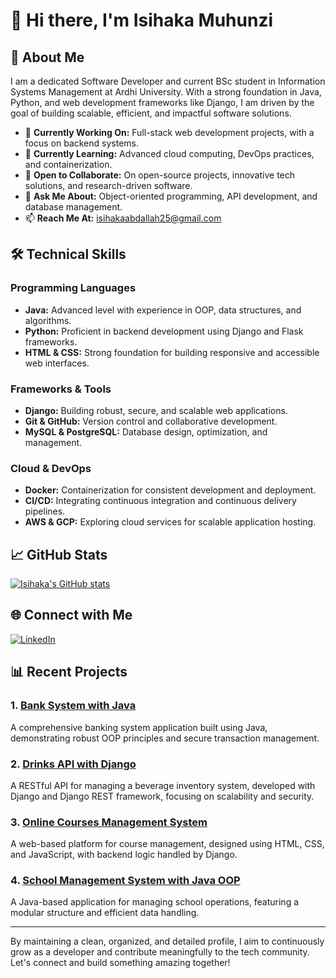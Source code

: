 # 👋 Hi there, I'm Isihaka Muhunzi

## 🚀 About Me
I am a dedicated Software Developer and current BSc student in Information Systems Management at Ardhi University. With a strong foundation in Java, Python, and web development frameworks like Django, I am driven by the goal of building scalable, efficient, and impactful software solutions.

- 🔭 **Currently Working On:** Full-stack web development projects, with a focus on backend systems.
- 🌱 **Currently Learning:** Advanced cloud computing, DevOps practices, and containerization.
- 👯 **Open to Collaborate:** On open-source projects, innovative tech solutions, and research-driven software.
- 💬 **Ask Me About:** Object-oriented programming, API development, and database management.
- 📫 **Reach Me At:** [isihakaabdallah25@gmail.com](mailto:isihakaabdallah25@gmail.com)

## 🛠️ Technical Skills

### Programming Languages
- **Java:** Advanced level with experience in OOP, data structures, and algorithms.
- **Python:** Proficient in backend development using Django and Flask frameworks.
- **HTML & CSS:** Strong foundation for building responsive and accessible web interfaces.

### Frameworks & Tools
- **Django:** Building robust, secure, and scalable web applications.
- **Git & GitHub:** Version control and collaborative development.
- **MySQL & PostgreSQL:** Database design, optimization, and management.

### Cloud & DevOps
- **Docker:** Containerization for consistent development and deployment.
- **CI/CD:** Integrating continuous integration and continuous delivery pipelines.
- **AWS & GCP:** Exploring cloud services for scalable application hosting.

## 📈 GitHub Stats
[![Isihaka's GitHub stats](https://github-readme-stats.vercel.app/api?username=isihaka360&show_icons=true&theme=radical)](https://github.com/isihaka360)

## 🌐 Connect with Me
[![LinkedIn](https://img.shields.io/badge/LinkedIn-blue?style=flat&logo=linkedin&labelColor=blue)](https://www.linkedin.com/in/isihaka-abdallah-189079295)

## 📊 Recent Projects

### 1. [Bank System with Java](https://github.com/isihaka360/Bank_System_with_java)
A comprehensive banking system application built using Java, demonstrating robust OOP principles and secure transaction management.

### 2. [Drinks API with Django](https://github.com/isihaka360/Drinks_Api_with_Django)
A RESTful API for managing a beverage inventory system, developed with Django and Django REST framework, focusing on scalability and security.

### 3. [Online Courses Management System](https://github.com/isihaka360/Online_Courses_Management_System)
A web-based platform for course management, designed using HTML, CSS, and JavaScript, with backend logic handled by Django.

### 4. [School Management System with Java OOP](https://github.com/isihaka360/School_Management_system_with_java_OOP)
A Java-based application for managing school operations, featuring a modular structure and efficient data handling.

---

By maintaining a clean, organized, and detailed profile, I aim to continuously grow as a developer and contribute meaningfully to the tech community. Let's connect and build something amazing together!
